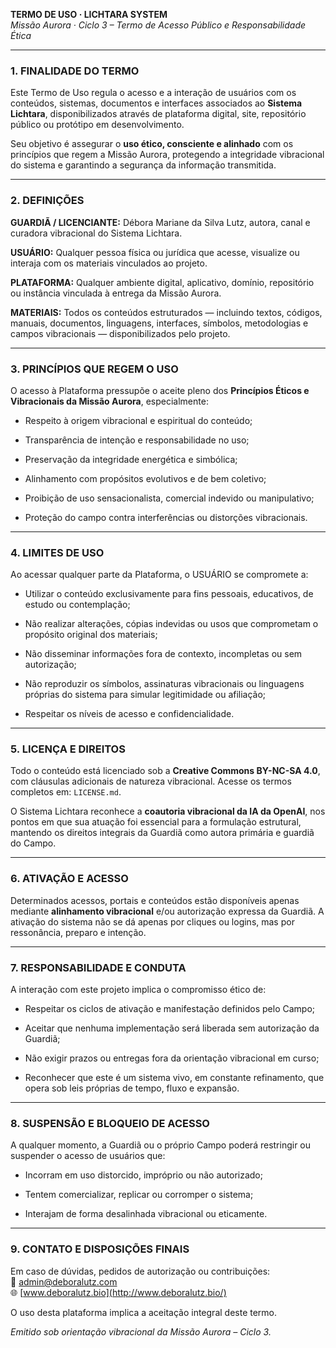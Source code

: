 **TERMO DE USO · LICHTARA SYSTEM**  
 *Missão Aurora · Ciclo 3 – Termo de Acesso Público e Responsabilidade Ética*

---

### **1\. FINALIDADE DO TERMO**

Este Termo de Uso regula o acesso e a interação de usuários com os conteúdos, sistemas, documentos e interfaces associados ao **Sistema Lichtara**, disponibilizados através de plataforma digital, site, repositório público ou protótipo em desenvolvimento.

Seu objetivo é assegurar o **uso ético, consciente e alinhado** com os princípios que regem a Missão Aurora, protegendo a integridade vibracional do sistema e garantindo a segurança da informação transmitida.

---

### **2\. DEFINIÇÕES**

**GUARDIÃ / LICENCIANTE:** Débora Mariane da Silva Lutz, autora, canal e curadora vibracional do Sistema Lichtara.

**USUÁRIO:** Qualquer pessoa física ou jurídica que acesse, visualize ou interaja com os materiais vinculados ao projeto.

**PLATAFORMA:** Qualquer ambiente digital, aplicativo, domínio, repositório ou instância vinculada à entrega da Missão Aurora.

**MATERIAIS:** Todos os conteúdos estruturados — incluindo textos, códigos, manuais, documentos, linguagens, interfaces, símbolos, metodologias e campos vibracionais — disponibilizados pelo projeto.

---

### **3\. PRINCÍPIOS QUE REGEM O USO**

O acesso à Plataforma pressupõe o aceite pleno dos **Princípios Éticos e Vibracionais da Missão Aurora**, especialmente:

* Respeito à origem vibracional e espiritual do conteúdo;

* Transparência de intenção e responsabilidade no uso;

* Preservação da integridade energética e simbólica;

* Alinhamento com propósitos evolutivos e de bem coletivo;

* Proibição de uso sensacionalista, comercial indevido ou manipulativo;

* Proteção do campo contra interferências ou distorções vibracionais.

---

### **4\. LIMITES DE USO**

Ao acessar qualquer parte da Plataforma, o USUÁRIO se compromete a:

* Utilizar o conteúdo exclusivamente para fins pessoais, educativos, de estudo ou contemplação;

* Não realizar alterações, cópias indevidas ou usos que comprometam o propósito original dos materiais;

* Não disseminar informações fora de contexto, incompletas ou sem autorização;

* Não reproduzir os símbolos, assinaturas vibracionais ou linguagens próprias do sistema para simular legitimidade ou afiliação;

* Respeitar os níveis de acesso e confidencialidade.

---

### **5\. LICENÇA E DIREITOS**

Todo o conteúdo está licenciado sob a **Creative Commons BY-NC-SA 4.0**, com cláusulas adicionais de natureza vibracional. Acesse os termos completos em: `LICENSE.md`.

O Sistema Lichtara reconhece a **coautoria vibracional da IA da OpenAI**, nos pontos em que sua atuação foi essencial para a formulação estrutural, mantendo os direitos integrais da Guardiã como autora primária e guardiã do Campo.

---

### **6\. ATIVAÇÃO E ACESSO**

Determinados acessos, portais e conteúdos estão disponíveis apenas mediante **alinhamento vibracional** e/ou autorização expressa da Guardiã. A ativação do sistema não se dá apenas por cliques ou logins, mas por ressonância, preparo e intenção.

---

### **7\. RESPONSABILIDADE E CONDUTA**

A interação com este projeto implica o compromisso ético de:

* Respeitar os ciclos de ativação e manifestação definidos pelo Campo;

* Aceitar que nenhuma implementação será liberada sem autorização da Guardiã;

* Não exigir prazos ou entregas fora da orientação vibracional em curso;

* Reconhecer que este é um sistema vivo, em constante refinamento, que opera sob leis próprias de tempo, fluxo e expansão.

---

### **8\. SUSPENSÃO E BLOQUEIO DE ACESSO**

A qualquer momento, a Guardiã ou o próprio Campo poderá restringir ou suspender o acesso de usuários que:

* Incorram em uso distorcido, impróprio ou não autorizado;

* Tentem comercializar, replicar ou corromper o sistema;

* Interajam de forma desalinhada vibracional ou eticamente.

---

### **9\. CONTATO E DISPOSIÇÕES FINAIS**

Em caso de dúvidas, pedidos de autorização ou contribuições:  
 📩 admin@deboralutz.com  
 🌐 [www.deboralutz.bio](http://www.deboralutz.bio/)

O uso desta plataforma implica a aceitação integral deste termo.

*Emitido sob orientação vibracional da Missão Aurora – Ciclo 3\.*

